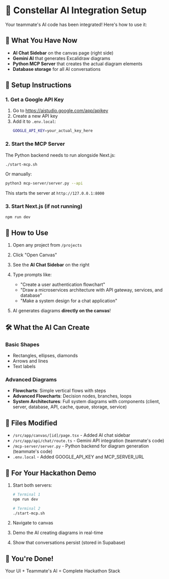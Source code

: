 # 🤖 Constellar AI Integration Setup

Your teammate's AI code has been integrated! Here's how to use it:

## 🎯 What You Have Now

- **AI Chat Sidebar** on the canvas page (right side)
- **Gemini AI** that generates Excalidraw diagrams
- **Python MCP Server** that creates the actual diagram elements
- **Database storage** for all AI conversations

## 🔧 Setup Instructions

### 1. Get a Google API Key

1. Go to https://aistudio.google.com/app/apikey
2. Create a new API key
3. Add it to `.env.local`:
   ```bash
   GOOGLE_API_KEY=your_actual_key_here
   ```

### 2. Start the MCP Server

The Python backend needs to run alongside Next.js:

```bash
./start-mcp.sh
```

Or manually:
```bash
python3 mcp-server/server.py --api
```

This starts the server at `http://127.0.0.1:8000`

### 3. Start Next.js (if not running)

```bash
npm run dev
```

## 🎨 How to Use

1. Open any project from `/projects`
2. Click "Open Canvas"
3. See the **AI Chat Sidebar** on the right
4. Type prompts like:
   - "Create a user authentication flowchart"
   - "Draw a microservices architecture with API gateway, services, and database"
   - "Make a system design for a chat application"

5. AI generates diagrams **directly on the canvas**!

## 🛠️ What the AI Can Create

### Basic Shapes
- Rectangles, ellipses, diamonds
- Arrows and lines
- Text labels

### Advanced Diagrams
- **Flowcharts**: Simple vertical flows with steps
- **Advanced Flowcharts**: Decision nodes, branches, loops
- **System Architectures**: Full system diagrams with components (client, server, database, API, cache, queue, storage, service)

## 📁 Files Modified

- `/src/app/canvas/[id]/page.tsx` - Added AI chat sidebar
- `/src/app/api/chat/route.ts` - Gemini API integration (teammate's code)
- `/mcp-server/server.py` - Python backend for diagram generation (teammate's code)
- `.env.local` - Added GOOGLE_API_KEY and MCP_SERVER_URL

## 🚀 For Your Hackathon Demo

1. Start both servers:
   ```bash
   # Terminal 1
   npm run dev

   # Terminal 2
   ./start-mcp.sh
   ```

2. Navigate to canvas
3. Demo the AI creating diagrams in real-time
4. Show that conversations persist (stored in Supabase)

## 🎉 You're Done!

Your UI + Teammate's AI = Complete Hackathon Stack
